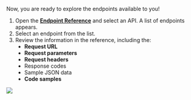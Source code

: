 <div class="row">
  <div class="col-md-6" style="text-align: left;">
<p style="text-align: left;">Now, you are ready to explore the endpoints available to you!</p>

<ol>
<li>Open the <strong><a href="{{ stache.config.portal_endpoints }}" target="_blank">Endpoint Reference</a></strong> and select an API. A list of endpoints appears.</li>
<li>Select an endpoint from the list.</li>
<li>Review the information in the reference, including the:<br />
<ul type="disc"><li><strong>Request URL</strong></li>
<li><strong>Request parameters</strong></li>
<li><strong>Request headers</strong></li>
<li>Response codes</li>
<li>Sample JSON data</li>
<li><strong>Code samples</strong></li>
</ul></li>
</ol>
</div><div class="col-md-6" style="text-align: left;">
<img src="/assets/img/getting_started_step3_api_reference.png">
</div>